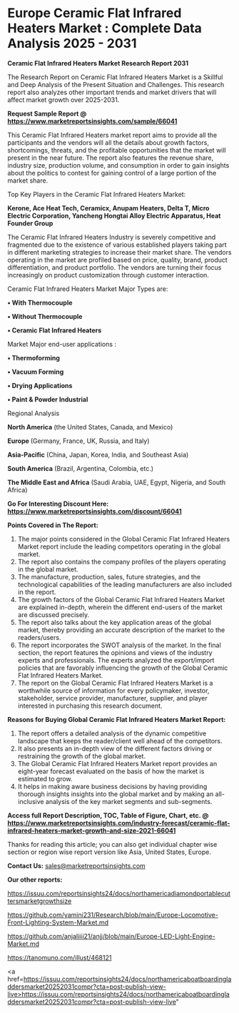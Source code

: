 # Europe Ceramic Flat Infrared Heaters Market : Complete Data Analysis 2025 - 2031

<strong>Ceramic Flat Infrared Heaters Market Research Report 2031</strong>

The Research Report on Ceramic Flat Infrared Heaters Market is a Skillful and Deep Analysis of the Present Situation and Challenges. This research report also analyzes other important trends and market drivers that will affect market growth over 2025-2031.

<strong>Request Sample Report @ <a href=https://www.marketreportsinsights.com/sample/66041>https://www.marketreportsinsights.com/sample/66041</a></strong>

This Ceramic Flat Infrared Heaters market report aims to provide all the participants and the vendors will all the details about growth factors, shortcomings, threats, and the profitable opportunities that the market will present in the near future. The report also features the revenue share, industry size, production volume, and consumption in order to gain insights about the politics to contest for gaining control of a large portion of the market share.

Top Key Players in the Ceramic Flat Infrared Heaters Market:

<strong>Kerone, Ace Heat Tech, Ceramicx, Anupam Heaters, Delta T, Micro Electric Corporation, Yancheng Hongtai Alloy Electric Apparatus, Heat Founder Group</strong>

The Ceramic Flat Infrared Heaters Industry is severely competitive and fragmented due to the existence of various established players taking part in different marketing strategies to increase their market share. The vendors operating in the market are profiled based on price, quality, brand, product differentiation, and product portfolio. The vendors are turning their focus increasingly on product customization through customer interaction.

Ceramic Flat Infrared Heaters Market Major Types are:

<strong>• With Thermocouple

• Without Thermocouple

• Ceramic Flat Infrared Heaters</strong>

Market Major end-user applications :

<strong>• Thermoforming

• Vacuum Forming

• Drying Applications

• Paint & Powder Industrial</strong>

Regional Analysis

</u><strong><b>North America</b></strong> (the United States, Canada, and Mexico)

<strong><b>Europe </b></strong>(Germany, France, UK, Russia, and Italy)

<strong><b>Asia-Pacific</b></strong> (China, Japan, Korea, India, and Southeast Asia)

<strong><b>South America</b></strong> (Brazil, Argentina, Colombia, etc.)

<strong><b>The Middle East and Africa</b></strong> (Saudi Arabia, UAE, Egypt, Nigeria, and South Africa)

<strong>Go For Interesting Discount Here: <a href=https://www.marketreportsinsights.com/discount/66041>https://www.marketreportsinsights.com/discount/66041</a></strong>

<strong>Points Covered in The Report:</strong>
<ol>
  <li>The major points considered in the Global Ceramic Flat Infrared Heaters Market report include the leading competitors operating in the global market.</li>
  <li>The report also contains the company profiles of the players operating in the global market.</li>
  <li>The manufacture, production, sales, future strategies, and the technological capabilities of the leading manufacturers are also included in the report.</li>
  <li>The growth factors of the Global Ceramic Flat Infrared Heaters Market are explained in-depth, wherein the different end-users of the market are discussed precisely.</li>
  <li>The report also talks about the key application areas of the global market, thereby providing an accurate description of the market to the readers/users.</li>
  <li>The report incorporates the SWOT analysis of the market. In the final section, the report features the opinions and views of the industry experts and professionals. The experts analyzed the export/import policies that are favorably influencing the growth of the Global Ceramic Flat Infrared Heaters Market.</li>
  <li>The report on the Global Ceramic Flat Infrared Heaters Market is a worthwhile source of information for every policymaker, investor, stakeholder, service provider, manufacturer, supplier, and player interested in purchasing this research document.</li>
</ol>
<strong>Reasons for Buying Global Ceramic Flat Infrared Heaters Market Report:</strong>

<ol>
  <li>The report offers a detailed analysis of the dynamic competitive landscape that keeps the reader/client well ahead of the competitors.</li>
  <li>It also presents an in-depth view of the different factors driving or restraining the growth of the global market.</li>
  <li>The Global Ceramic Flat Infrared Heaters Market report provides an eight-year forecast evaluated on the basis of how the market is estimated to grow.</li>
  <li>It helps in making aware business decisions by having providing thorough insights insights into the global market and by making an all-inclusive analysis of the key market segments and sub-segments.</li>
</ol>
<strong>Access full Report Description, TOC, Table of Figure, Chart, etc. @ <a href=https://www.marketreportsinsights.com/industry-forecast/ceramic-flat-infrared-heaters-market-growth-and-size-2021-66041>https://www.marketreportsinsights.com/industry-forecast/ceramic-flat-infrared-heaters-market-growth-and-size-2021-66041</a></strong>


Thanks for reading this article; you can also get individual chapter wise section or region wise report version like Asia, United States, Europe.

<strong>Contact Us:</strong>
sales@marketreportsinsights.com

<strong>Our other reports:</strong>

<a href=https://issuu.com/reportsinsights24/docs/northamericadiamondportablecuttersmarketgrowthsize>https://issuu.com/reportsinsights24/docs/northamericadiamondportablecuttersmarketgrowthsize</a>

<a href=https://github.com/yamini231/Research/blob/main/Europe-Locomotive-Front-Lighting-System-Market.md>https://github.com/yamini231/Research/blob/main/Europe-Locomotive-Front-Lighting-System-Market.md</a>

<a href=https://github.com/anjaliiii21/anjj/blob/main/Europe-LED-Light-Engine-Market.md>https://github.com/anjaliiii21/anjj/blob/main/Europe-LED-Light-Engine-Market.md</a>

<a href=https://tanomuno.com/illust/468121>https://tanomuno.com/illust/468121</a>

<a href=https://issuu.com/reportsinsights24/docs/northamericaboatboardingladdersmarket20252031compr?cta=post-publish-view-live>https://issuu.com/reportsinsights24/docs/northamericaboatboardingladdersmarket20252031compr?cta=post-publish-view-live</a>"
